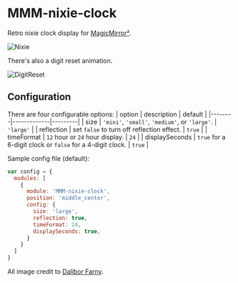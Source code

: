 # MMM-nixie-clock
Retro nixie clock display for [MagicMirror²](https://github.com/MichMich/MagicMirror).

![Nixie](https://raw.githubusercontent.com/Isaac-the-Man/MMM-nixie-clock/master/screenshots/nixie.PNG)

There's also a digit reset animation.

![DigitReset](https://github.com/Isaac-the-Man/MMM-nixie-clock/blob/master/screenshots/digit-reset.gif?raw=true)

## Configuration

There are four configurable options:
| option | description | default |
|--------|-------------|---------|
| size | `'mini'`, `'small'`, `'medium'`, or `'large'`. | `'large'` |
| reflection | set `false` to turn off reflection effect. | `true` |
| timeFormat | `12` hour or `24` hour display. | `24` |
| displaySeconds | `true` for a 6-digit clock or `false` for a 4-digit clock. | `true` |

Sample config file (default):
```js
var config = {
  modules: [
    {
      module: 'MMM-nixie-clock',
      position: 'middle_center',
      config: {
        size: 'large',
        reflection: true,
        timeFormat: 24,
        displaySeconds: true,
      }
    }
  ]
}
```

All image credit to [Dalibor Farny](https://www.daliborfarny.com/).
